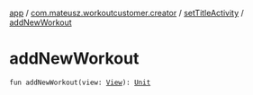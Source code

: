 [app](../../index.md) / [com.mateusz.workoutcustomer.creator](../index.md) / [setTitleActivity](index.md) / [addNewWorkout](./add-new-workout.md)

# addNewWorkout

`fun addNewWorkout(view: `[`View`](https://developer.android.com/reference/android/view/View.html)`): `[`Unit`](https://kotlinlang.org/api/latest/jvm/stdlib/kotlin/-unit/index.html)